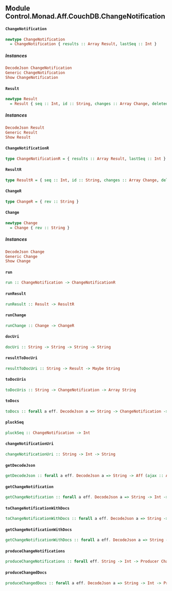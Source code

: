 ## Module Control.Monad.Aff.CouchDB.ChangeNotification

#### `ChangeNotification`

``` purescript
newtype ChangeNotification
  = ChangeNotification { results :: Array Result, lastSeq :: Int }
```

##### Instances
``` purescript
DecodeJson ChangeNotification
Generic ChangeNotification
Show ChangeNotification
```

#### `Result`

``` purescript
newtype Result
  = Result { seq :: Int, id :: String, changes :: Array Change, deleted :: Maybe Boolean }
```

##### Instances
``` purescript
DecodeJson Result
Generic Result
Show Result
```

#### `ChangeNotificationR`

``` purescript
type ChangeNotificationR = { results :: Array Result, lastSeq :: Int }
```

#### `ResultR`

``` purescript
type ResultR = { seq :: Int, id :: String, changes :: Array Change, deleted :: Maybe Boolean }
```

#### `ChangeR`

``` purescript
type ChangeR = { rev :: String }
```

#### `Change`

``` purescript
newtype Change
  = Change { rev :: String }
```

##### Instances
``` purescript
DecodeJson Change
Generic Change
Show Change
```

#### `run`

``` purescript
run :: ChangeNotification -> ChangeNotificationR
```

#### `runResult`

``` purescript
runResult :: Result -> ResultR
```

#### `runChange`

``` purescript
runChange :: Change -> ChangeR
```

#### `docUri`

``` purescript
docUri :: String -> String -> String -> String
```

#### `resultToDocUri`

``` purescript
resultToDocUri :: String -> Result -> Maybe String
```

#### `toDocUris`

``` purescript
toDocUris :: String -> ChangeNotification -> Array String
```

#### `toDocs`

``` purescript
toDocs :: forall a eff. DecodeJson a => String -> ChangeNotification -> Aff (ajax :: AJAX | eff) (Array a)
```

#### `pluckSeq`

``` purescript
pluckSeq :: ChangeNotification -> Int
```

#### `changeNotificationUri`

``` purescript
changeNotificationUri :: String -> Int -> String
```

#### `getDecodeJson`

``` purescript
getDecodeJson :: forall a eff. DecodeJson a => String -> Aff (ajax :: AJAX | eff) a
```

#### `getChangeNotification`

``` purescript
getChangeNotification :: forall a eff. DecodeJson a => String -> Int -> Aff (ajax :: AJAX | eff) a
```

#### `toChangeNotificationWithDocs`

``` purescript
toChangeNotificationWithDocs :: forall a eff. DecodeJson a => String -> ChangeNotification -> Aff (ajax :: AJAX | eff) (Tuple ChangeNotification (Array a))
```

#### `getChangeNotificationWithDocs`

``` purescript
getChangeNotificationWithDocs :: forall a eff. DecodeJson a => String -> Int -> Aff (ajax :: AJAX | eff) (Tuple ChangeNotification (Array a))
```

#### `produceChangeNotifications`

``` purescript
produceChangeNotifications :: forall eff. String -> Int -> Producer ChangeNotification (Aff (avar :: AVAR, ajax :: AJAX | eff)) Error
```

#### `produceChangedDocs`

``` purescript
produceChangedDocs :: forall a eff. DecodeJson a => String -> Int -> Producer (Array a) (Aff (avar :: AVAR, ajax :: AJAX | eff)) Error
```


